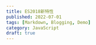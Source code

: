 ```yaml
---
title: ES2018新特性
published: 2022-07-01
tags: [Markdown, Blogging, Demo]
category: JavaScript
draft: true
---
```

